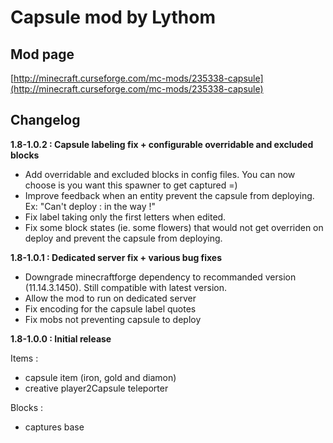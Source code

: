 # Capsule mod by Lythom #
## Mod page ##
[http://minecraft.curseforge.com/mc-mods/235338-capsule](http://minecraft.curseforge.com/mc-mods/235338-capsule)

## Changelog ##
**1.8-1.0.2 : Capsule labeling fix + configurable overridable and excluded blocks**

* Add overridable and excluded blocks in config files. You can now choose is you want this spawner to get captured =)
* Improve feedback when an entity prevent the capsule from deploying. Ex: "Can't deploy : <EntityName> in the way !"
* Fix label taking only the first letters when edited.
* Fix some block states (ie. some flowers) that would not get overriden on deploy and prevent the capsule from deploying.

**1.8-1.0.1 : Dedicated server fix + various bug fixes**

* Downgrade minecraftforge dependency to recommanded version (11.14.3.1450). Still compatible with latest version.
* Allow the mod to run on dedicated server
* Fix encoding for the capsule label quotes
* Fix mobs not preventing capsule to deploy

**1.8-1.0.0 : Initial release**

Items :

* capsule item (iron, gold and diamon)
* creative player2Capsule teleporter

Blocks :

* captures base